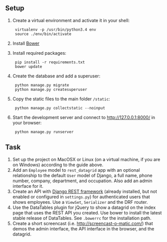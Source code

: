 Setup
-----

1. Create a virtual environment and activate it in your shell:

        virtualenv -p /usr/bin/python3.4 env
        source ./env/bin/activate
    
2. Install [Bower](http://bower.io/)

3. Install required packages:

        pip install -r requirements.txt
        bower update

4. Create the database and add a superuser:

        python manage.py migrate
        python manage.py createsuperuser
    
5. Copy the static files to the main folder `/static`:

        python manage.py collectstatic --noinput

6. Start the development server and connect to http://127.0.0.1:8000/ in your browser:

        python manage.py runserver

Task
----

1. Set up the project on MacOSX or Linux (on a virtual machine, if you are on Windows) according to the guide above.
2. Add an `Employee` model to `rest_datagrid` app with an optional relationship to the default `User` model of Django, a full name, phone number, company, department, and occupation.
   Also add an admin interface for it.
3. Create an API with [Django REST framework](http://www.django-rest-framework.org/) (already installed, but not enabled or configured in `settings.py`) for authenticated
   users that shows employees. Use a `ViewSet`, `Serializer` and the DRF router.
5. Use the DataTables plugin for jQuery to show a datagrid on the index page that uses the REST API you created. Use bower to install the latest stable release of DataTables. See `.bowerrc` for the installation path.
6. Create a short screencast (i.e. http://screencast-o-matic.com/) that demos the admin interface,
   the API interface in the browser, and the datagrid.
